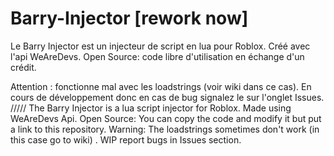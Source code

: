 # Barry-Injector [rework now]

Le Barry Injector est un injecteur de script en lua pour Roblox. 
Créé avec l'api WeAreDevs. 
Open Source: code libre d'utilisation en échange d'un crédit. 

Attention : fonctionne mal avec les loadstrings (voir wiki dans ce cas). 
En cours de développement donc en cas de bug signalez le sur l'onglet Issues. 
/////
The Barry Injector is a lua script injector for Roblox. Made using WeAreDevs Api. 
Open Source: You can copy the code and modify it but put a link to this repository. 
Warning: The loadstrings sometimes don't work (in this case go to wiki) . 
WIP report bugs in Issues section. 
